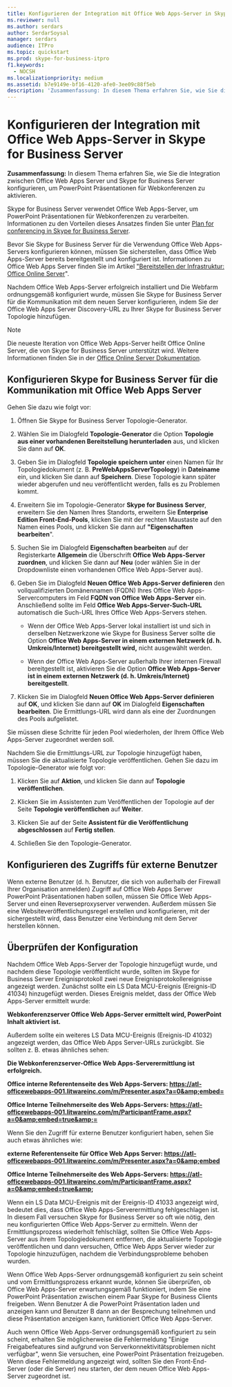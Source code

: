 ```yaml
---
title: Konfigurieren der Integration mit Office Web Apps-Server in Skype for Business Server
ms.reviewer: null
ms.author: serdars
author: SerdarSoysal
manager: serdars
audience: ITPro
ms.topic: quickstart
ms.prod: skype-for-business-itpro
f1.keywords:
  - NOCSH
ms.localizationpriority: medium
ms.assetid: b7e9149e-bf16-4120-afe0-3ee09c88f5eb
description: 'Zusammenfassung: In diesem Thema erfahren Sie, wie Sie die Integration zwischen Office Web Apps Server und Skype for Business Server konfigurieren, um PowerPoint Präsentationen für Webkonferenzen zu aktivieren.'
---
```


# <a name="configure-integration-with-office-web-apps-server-in-skype-for-business-server"></a>Konfigurieren der Integration mit Office Web Apps-Server in Skype for Business Server
 
**Zusammenfassung:** In diesem Thema erfahren Sie, wie Sie die Integration zwischen Office Web Apps Server und Skype for Business Server konfigurieren, um PowerPoint Präsentationen für Webkonferenzen zu aktivieren.
  
Skype for Business Server verwendet Office Web Apps-Server, um PowerPoint Präsentationen für Webkonferenzen zu verarbeiten. Informationen zu den Vorteilen dieses Ansatzes finden Sie unter [Plan for conferencing in Skype for Business Server](../../plan-your-deployment/conferencing/conferencing.md).
  
Bevor Sie Skype for Business Server für die Verwendung Office Web Apps-Servers konfigurieren können, müssen Sie sicherstellen, dass Office Web Apps-Server bereits bereitgestellt und konfiguriert ist. Informationen zu Office Web Apps Server finden Sie im Artikel ["Bereitstellen der Infrastruktur: Office Online Server](/webappsserver/deploy-the-infrastructure-office-web-apps-server)". 
  
Nachdem Office Web Apps-Server erfolgreich installiert und Die Webfarm ordnungsgemäß konfiguriert wurde, müssen Sie Skype for Business Server für die Kommunikation mit dem neuen Server konfigurieren, indem Sie der Office Web Apps Server Discovery-URL zu Ihrer Skype for Business Server Topologie hinzufügen. 
  
> [!NOTE]
> Die neueste Iteration von Office Web Apps-Server heißt Office Online Server, die von Skype for Business Server unterstützt wird. Weitere Informationen finden Sie in der [Office Online Server Dokumentation](/officeonlineserver/office-online-server). 
  
## <a name="configure-skype-for-business-server-to-communicate-with-office-web-apps-server"></a>Konfigurieren Skype for Business Server für die Kommunikation mit Office Web Apps Server

Gehen Sie dazu wie folgt vor:
  
1. Öffnen Sie Skype for Business Server Topologie-Generator.
    
2. Wählen Sie im Dialogfeld **Topologie-Generator** die Option **Topologie aus einer vorhandenen Bereitstellung herunterladen** aus, und klicken Sie dann auf **OK**.
    
3. Geben Sie im Dialogfeld **Topologie speichern unter** einen Namen für Ihr Topologiedokument (z. B. **PreWebAppsServerTopology**) in **Dateiname** ein, und klicken Sie dann auf **Speichern**. Diese Topologie kann später wieder abgerufen und neu veröffentlicht werden, falls es zu Problemen kommt.
    
4. Erweitern Sie im Topologie-Generator **Skype for Business Server**, erweitern Sie den Namen Ihres Standorts, erweitern Sie **Enterprise Edition Front-End-Pools**, klicken Sie mit der rechten Maustaste auf den Namen eines Pools, und klicken Sie dann auf **"Eigenschaften bearbeiten**".
    
5. Suchen Sie im Dialogfeld **Eigenschaften bearbeiten** auf der Registerkarte **Allgemein** die Überschrift **Office Web Apps-Server zuordnen**, und klicken Sie dann auf **Neu** (oder wählen Sie in der Dropdownliste einen vorhandenen Office Web Apps-Server aus).
    
6. Geben Sie im Dialogfeld **Neuen Office Web Apps-Server definieren** den vollqualifizierten Domänennamen (FQDN) Ihres Office Web Apps-Servercomputers im Feld **FQDN von Office Web Apps-Server** ein. Anschließend sollte im Feld **Office Web Apps-Server-Such-URL** automatisch die Such-URL Ihres Office Web Apps-Servers stehen.
    
   - Wenn der Office Web Apps-Server lokal installiert ist und sich in derselben Netzwerkzone wie Skype for Business Server sollte die Option **Office Web Apps-Server in einem externen Netzwerk (d. h. Umkreis/Internet) bereitgestellt wird,** nicht ausgewählt werden.
    
   - Wenn der Office Web Apps-Server außerhalb Ihrer internen Firewall bereitgestellt ist, aktivieren Sie die Option **Office Web Apps-Server ist in einem externen Netzwerk (d. h. Umkreis/Internet) bereitgestellt**.
    
7. Klicken Sie im Dialogfeld **Neuen Office Web Apps-Server definieren** auf **OK**, und klicken Sie dann auf **OK** im Dialogfeld **Eigenschaften bearbeiten**. Die Ermittlungs-URL wird dann als eine der Zuordnungen des Pools aufgelistet.
    
Sie müssen diese Schritte für jeden Pool wiederholen, der Ihrem Office Web Apps-Server zugeordnet werden soll.
  
Nachdem Sie die Ermittlungs-URL zur Topologie hinzugefügt haben, müssen Sie die aktualisierte Topologie veröffentlichen. Gehen Sie dazu im Topologie-Generator wie folgt vor:
  
1. Klicken Sie auf **Aktion**, und klicken Sie dann auf **Topologie veröffentlichen**.
    
2. Klicken Sie im Assistenten zum Veröffentlichen der Topologie auf der Seite **Topologie veröffentlichen** auf **Weiter**.
    
3. Klicken Sie auf der Seite **Assistent für die Veröffentlichung abgeschlossen** auf **Fertig stellen**.
    
4. Schließen Sie den Topologie-Generator.
    
## <a name="configure-access-for-external-users"></a>Konfigurieren des Zugriffs für externe Benutzer

Wenn externe Benutzer (d. h. Benutzer, die sich von außerhalb der Firewall Ihrer Organisation anmelden) Zugriff auf Office Web Apps Server PowerPoint Präsentationen haben sollen, müssen Sie Office Web Apps-Server und einen Reverseproxyserver verwenden. Außerdem müssen Sie eine Websiteveröffentlichungsregel erstellen und konfigurieren, mit der sichergestellt wird, dass Benutzer eine Verbindung mit dem Server herstellen können. 
  
## <a name="validate-the-configuration"></a>Überprüfen der Konfiguration

Nachdem Office Web Apps-Server der Topologie hinzugefügt wurde, und nachdem diese Topologie veröffentlicht wurde, sollten im Skype for Business Server Ereignisprotokoll zwei neue Ereignisprotokollereignisse angezeigt werden. Zunächst sollte ein LS Data MCU-Ereignis (Ereignis-ID 41034) hinzugefügt werden. Dieses Ereignis meldet, dass der Office Web Apps-Server ermittelt wurde:
  
 **Webkonferenzserver Office Web Apps-Server ermittelt wird, PowerPoint Inhalt aktiviert ist.**
  
Außerdem sollte ein weiteres LS Data MCU-Ereignis (Ereignis-ID 41032) angezeigt werden, das Office Web Apps Server-URLs zurückgibt. Sie sollten z. B. etwas ähnliches sehen:
  
 **Die Webkonferenzserver-Office Web Apps-Serverermittlung ist erfolgreich.**
  
 **Office interne Referentenseite des Web Apps-Servers: https://atl-officewebapps-001.litwareinc.com/m/Presenter.aspx?a=0&amp;embed=**
  
 **Office Interne Teilnehmerseite des Web Apps-Servers: https://atl-officewebapps-001.litwareinc.com/m/ParticipantFrame.aspx?a=0&amp;embed=true&amp;=**
  
Wenn Sie den Zugriff für externe Benutzer konfiguriert haben, sehen Sie auch etwas ähnliches wie:
  
 **externe Referentenseite für Office Web Apps Server: https://atl-officewebapps-001.litwareinc.com/m/Presenter.aspx?a=0&amp;embed**
  
 **Office Interne Teilnehmerseite des Web Apps-Servers: <https://atl-officewebapps-001.litwareinc.com/m/ParticipantFrame.aspx?a=0&amp;embed=true&amp>;**
  
Wenn ein LS Data MCU-Ereignis mit der Ereignis-ID 41033 angezeigt wird, bedeutet dies, dass Office Web Apps-Serverermittlung fehlgeschlagen ist. In diesem Fall versuchen Skype for Business Server so oft wie nötig, den neu konfigurierten Office Web Apps-Server zu ermitteln. Wenn der Ermittlungsprozess wiederholt fehlschlägt, sollten Sie Office Web Apps-Server aus ihrem Topologiedokument entfernen, die aktualisierte Topologie veröffentlichen und dann versuchen, Office Web Apps Server wieder zur Topologie hinzuzufügen, nachdem die Verbindungsprobleme behoben wurden.
  
Wenn Office Web Apps-Server ordnungsgemäß konfiguriert zu sein scheint und vom Ermittlungsprozess erkannt wurde, können Sie überprüfen, ob Office Web Apps-Server erwartungsgemäß funktioniert, indem Sie eine PowerPoint Präsentation zwischen einem Paar Skype for Business Clients freigeben. Wenn Benutzer A die PowerPoint Präsentation laden und anzeigen kann und Benutzer B dann an der Besprechung teilnehmen und diese Präsentation anzeigen kann, funktioniert Office Web Apps-Server.
  
Auch wenn Office Web Apps-Server ordnungsgemäß konfiguriert zu sein scheint, erhalten Sie möglicherweise die Fehlermeldung "Einige Freigabefeatures sind aufgrund von Serverkonnektivitätsproblemen nicht verfügbar", wenn Sie versuchen, eine PowerPoint Präsentation freizugeben. Wenn diese Fehlermeldung angezeigt wird, sollten Sie den Front-End-Server (oder die Server) neu starten, der dem neuen Office Web Apps-Server zugeordnet ist.
